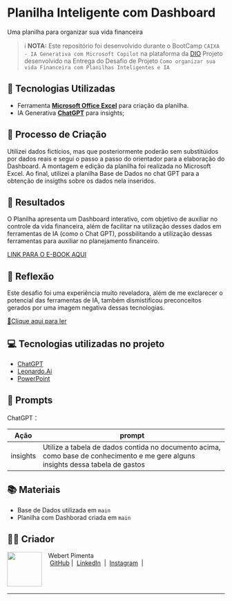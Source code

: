 # Planilha Inteligente com Dashboard

Uma planilha para organizar sua vida financeira

> ℹ️ **NOTA:** Este repositório foi desenvolvido durante o BootCamp `CAIXA - IA Generativa com Microsoft Copilot` na plataforma da [DIO](https://dio.me)
Projeto desenvolvido na Entrega do Desafio de Projeto `Como organizar sua vida Financeira com Planilhas Inteligentes e IA`

## 🤖 Tecnologias Utilizadas
- Ferramenta **[Microsoft Office Excel](https://www.microsoft.com/en/microsoft-365/excel)** para criação da planilha.
- IA Generativa **[ChatGPT](https://chat.openai.com)** para insights;

## 🧐 Processo de Criação
Utilizei dados fictícios, mas que posteriormente poderão sem substitúidos por dados reais e segui o passo a passo do orientador para a elaboração do Dashboard. A montagem e edição da planilha foi realizada no Microsoft Excel. Ao final, utilizei a planilha Base de Dados no chat GPT para a obtenção de insigths sobre os dados nela inseridos.


## 🚀 Resultados
O Planilha apresenta um Dashboard interativo, com objetivo de auxiliar no controle da vida financeira, além de facilitar na utilização desses dados em ferramentas de IA (como o Chat GPT), possbilitando a utilização dessas ferramentas para auxiliar no planejamento financeiro.


[LINK PARA O E-BOOK AQUI](https://github.com/Webert1982/LabDIONattyOrNot/blob/main/Ebook%20-%20LabDIONattyOrNot.pdf)

## 💭 Reflexão
Este desafio foi uma experiência muito reveladora, além de me exclarecer o potencial das ferramentas de IA, também dismistificou preconceitos gerados por uma imagem negativa dessas tecnologias.


<a href="https://github.com/Webert1982/create-a-ebook-with-IA-tools/blob/main/ebook%20-%20sacramentos.pdf" title="View PDF now"> 📕Clique aqui para ler</a>

## 💻 Tecnologias utilizadas no projeto

- [ChatGPT](https://chat.openai.com/) 
- [Leonardo.Ai](https://app.leonardo.ai/)
- [PowerPoint](https://www.microsoft.com/en/microsoft-365/powerpoint)

## 🧠 Prompts


ChatGPT：

|   Ação   | prompt                                                                                                                                                                                                                                                                         |
| :------: | ------------------------------------------------------------------------------------------------------------------------------------------------------------------------------------------------------------------------------------------------------------------------------ |
| insights | Utilize a tabela de dados contida no documento acima, como base de conhecimento e me gere alguns insights dessa tabela de gastos                                                        |


## 📚 Materiais

- Base de Dados utilizada em `main`
- Planilha com Dashborad criada em `main`


## 👨‍💻 Criador

<p>
    <img 
      align=left 
      margin=10 
      width=80 
      src="https://avatars.githubusercontent.com/u/190664626?v=4"
    />
    <p>&nbsp&nbsp&nbspWebert Pimenta<br>
    &nbsp&nbsp&nbsp
    <a href="https://github.com/Webert1982">
    GitHub</a>&nbsp;|&nbsp;
    <a href="https://www.linkedin.com/in/webert-pimenta-4a82a5340/">LinkedIn</a>
&nbsp;|&nbsp;
    <a href="https://www.instagram.com/webertpimenta/">
    Instagram</a>
&nbsp;|&nbsp;</p>
</p>
<br/><br/>
<p>

---


